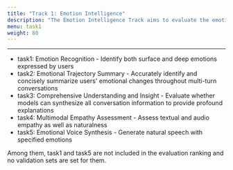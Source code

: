 ```yaml
---
title: "Track 1: Emotion Intelligence"
description: "The Emotion Intelligence Track aims to evaluate the emotional competence of spoken dialogue systems across five critical dimensions. These dimensions capture how well a system can perceive, interpret, express, and respond to human emotions in interactive scenarios"
menu: task1
weight: 80
---
```


---

- task1: Emotion Recognition - Identify both surface and deep emotions expressed by users
- task2: Emotional Trajectory Summary - Accurately identify and concisely summarize users' emotional changes throughout multi-turn conversations
- task3: Comprehensive Understanding and Insight - Evaluate whether models can synthesize all conversation information to provide profound explanations
- task4: Multimodal Empathy Assessment - Assess textual and audio empathy as well as naturalness
- task5: Emotional Voice Synthesis - Generate natural speech with specified emotions

Among them, task1 and task5 are not included in the evaluation ranking and no validation sets are set for them.
